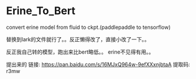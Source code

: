# Erine_To_Bert
convert erine model from fluid to ckpt.(paddlepaddle to tensorflow)

替换到lark的文件就行了。。反正懒得改了，直接小改了一下。。

反正我自己转的模型，跑出来比bert略低。。
erine不见得有用。。

提出来的
链接: https://pan.baidu.com/s/16MJxQ964w-9efXXxnjbtaA 提取码: r3mw 
